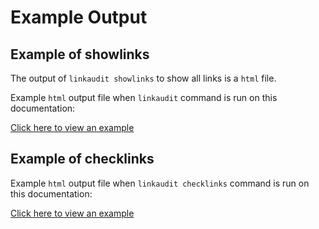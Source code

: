 # Example Output

## Example of showlinks

The output of `linkaudit showlinks` to show all links is a `html` file.

Example `html` output file when `linkaudit` command is run on this documentation:

[ Click here to view an example](example_show.html)


## Example of checklinks

Example `html` output file when `linkaudit checklinks` command is run on this documentation:

[ Click here to view an example](example_check.html)



